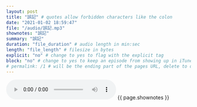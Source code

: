 ```yaml
---
layout: post
title: "誤記" # quotes allow forbidden characters like the colon
date: "2021-01-02 18:59:47"
file: "/audio/誤記.mp3"
shownotes: "誤記"
summary: "誤記"
duration: "file_duration" # audio length in min:sec
length: "file_length" # filesize in bytes
explicit: "no" # change to yes to flag with the explicit tag
block: "no" # change to yes to keep an episode from showing up in iTunes
# permalink: /1 # will be the ending part of the pages URL, delete to default to the title
---
```


<audio controls>
<source src="{{site.url}}{{site.baseurl}}{{ page.file }}" type="audio/x-mp3">
Your browser does not support the audio element.
</audio>
{{ page.shownotes }}
